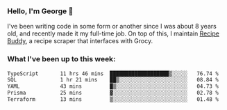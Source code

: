 ### Hello, I'm George 👋

I've been writing code in some form or another since I was about 8 years old, and recently made it my full-time job. On top of this, I maintain [Recipe Buddy](https://github.com/georgegebbett/recipe-buddy), a recipe scraper that interfaces with Grocy.  

<!--
**georgegebbett/georgegebbett** is a ✨ _special_ ✨ repository because its `README.md` (this file) appears on your GitHub profile.

Here are some ideas to get you started:

- 🔭 I’m currently working on ...
- 🌱 I’m currently learning ...
- 👯 I’m looking to collaborate on ...
- 🤔 I’m looking for help with ...
- 💬 Ask me about ...
- 📫 How to reach me: ...
- 😄 Pronouns: ...
- ⚡ Fun fact: ...
-->

### What I've been up to this week:
<!--START_SECTION:waka-->

```txt
TypeScript       11 hrs 46 mins  ███████████████████▒░░░░░   76.74 %
SQL              1 hr 21 mins    ██▒░░░░░░░░░░░░░░░░░░░░░░   08.84 %
YAML             43 mins         █▒░░░░░░░░░░░░░░░░░░░░░░░   04.73 %
Prisma           25 mins         ▓░░░░░░░░░░░░░░░░░░░░░░░░   02.78 %
Terraform        13 mins         ▒░░░░░░░░░░░░░░░░░░░░░░░░   01.48 %
```

<!--END_SECTION:waka-->
